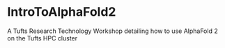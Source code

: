 # IntroToAlphaFold2
A Tufts Research Technology Workshop detailing how to use AlphaFold 2 on the Tufts HPC cluster
